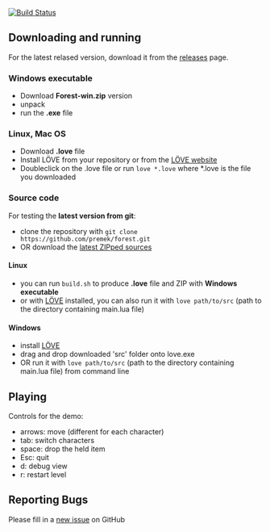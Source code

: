 
[![Build Status](https://travis-ci.org/premek/forest.svg?branch=master)](https://travis-ci.org/premek/forest)

## Downloading and running
For the latest relased version, download it from the [releases](https://github.com/premek/forest/releases) page.

### Windows executable
- Download **Forest-win.zip** version
- unpack
- run the **.exe** file

### Linux, Mac OS
- Download **.love** file
- Install LÖVE from your repository or from the [LÖVE website](https://love2d.org/)
- Doubleclick on the .love file or run `love *.love` where *.love is the file you downloaded

### Source code
For testing the **latest version from git**:
- clone the repository with `git clone https://github.com/premek/forest.git`
- OR download the [latest ZIPped sources](https://github.com/premek/forest/archive/master.zip)

#### Linux
- you can run `build.sh` to produce **.love** file and ZIP with **Windows executable**
- or with [LÖVE](https://love2d.org/) installed, you can also run it with `love path/to/src` (path to the directory containing main.lua file)

#### Windows
- install [LÖVE](https://love2d.org/)
- drag and drop downloaded 'src' folder onto love.exe
- OR run it with `love path/to/src` (path to the directory containing main.lua file) from command line

## Playing
Controls for the demo:
- arrows: move (different for each character)
- tab: switch characters
- space: drop the held item
- Esc: quit
- d: debug view
- r: restart level


## Reporting Bugs
Please fill in a [new issue](https://github.com/premek/forest/issues/new) on GitHub
